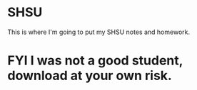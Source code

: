 # SHSU
This is where I'm going to put my SHSU notes and homework.


# FYI I was not a good student, download at your own risk.
